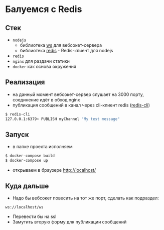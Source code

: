 # Балуемся с Redis

## Стек

* `nodejs`
    * библиотека [ws](https://github.com/websockets/ws) для вебсокет-сервера
    * библиотека [redis](https://github.com/NodeRedis/node_redis) - Redis-клиент для nodejs
* `redis`
* `nginx` для раздачи статики
* `docker` как основа окружения


## Реализация

* на данный момент вебсокет-сервер слушает на 3000 порту, соединение идёт в обход nginx
* публикация сообщений в канал через cli-клиент redis ([redis-cli](https://redis.io/topics/rediscli))
```bash
$ redis-cli
127.0.0.1:6379> PUBLISH myChannel "My test message"
```


## Запуск

* в папке проекта исполняем
```bash
$ docker-compose build
$ docker-compose up
```
* открываем в браузере [http://localhost/](http://localhost/)


## Куда дальше

* Надо бы вебсокет повесить на тот же порт, сделать как подраздел:
```
ws://localhost/ws
```
* Перевести бы на ssl
* Замутить вторую форму для публикации сообщений

